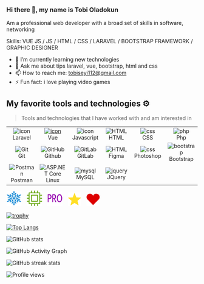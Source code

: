 ### Hi there 👋, my name is Tobi Oladokun
Am a professional web developer with a broad set of skills in software, networking

Skills: VUE JS / JS / HTML / CSS / LARAVEL / BOOTSTRAP FRAMEWORK / GRAPHIC DESIGNER

- 🌱 I’m currently learning new technologies 
- 💬 Ask me about tips laravel, vue, bootstrap, html and css 
- 📫 How to reach me: tobiseyi112@gmail.com 
- ⚡ Fun fact: i love playing video games 



## My favorite tools and technologies ⚙️ 

> Tools and technologies that I have worked with and am interested in

<table>
  <tr>
    <td align="center" width="96">
        <img src="https://skillicons.dev/icons?i=laravel" alt="icon" width="65" height="65" />
      <br>Laravel
    </td>
    <td align="center" width="96">
      <a href="#macropower-tech">
        <img src="https://skillicons.dev/icons?i=vue" alt="icon" width="65" height="65" />
      </a>
      <br>Vue
    </td>
    <td align="center" width="96">
        <img src="https://techstack-generator.vercel.app/js-icon.svg" alt="icon" width="65" height="65" />
      <br>Javascript
    </td>
    <td align="center"  width="96">
        <img src="https://skillicons.dev/icons?i=html" width="48" height="48" alt="HTML" />
      <br>HTML
    </td>
    <td align="center" width="96">
        <img src="https://skillicons.dev/icons?i=css" width="48" height="48" alt="css" />
      <br>CSS
    </td>
    <td align="center"  width="96">
        <img src="https://skillicons.dev/icons?i=php" width="48" height="48" alt="php" />
      <br>Php
    </td>
  </tr>
  <tr>
    <td align="center" width="96"> 
        <img src="https://user-images.githubusercontent.com/25181517/192108372-f71d70ac-7ae6-4c0d-8395-51d8870c2ef0.png" width="48" height="48" alt="Git" />
      <br>Git
    </td>
    <td align="center" width="96">
        <img src="https://user-images.githubusercontent.com/25181517/192108374-8da61ba1-99ec-41d7-80b8-fb2f7c0a4948.png" width="48" height="48" alt="GitHub" />
      <br>Github
    </td>
    <td align="center"  width="96">
        <img src="https://user-images.githubusercontent.com/25181517/192108376-c675d39b-90f6-4073-bde6-5a9291644657.png" width="48" height="48" alt="GitLab" />
      <br>GitLab
    </td>
    <td align="center"  width="96">
        <img src="https://skillicons.dev/icons?i=figma" width="48" height="48" alt="HTML" />
      <br>Figma
    </td>
    <td align="center" width="96">
        <img src="https://skillicons.dev/icons?i=ps" width="48" height="48" alt="css" />
      <br>Photoshop
    </td>
    <td align="center"  width="96">
        <img src="https://skillicons.dev/icons?i=bootstrap" width="48" height="48" alt="bootstrap" />
      <br>Bootstrap
    </td>
  </tr>
 <tr>
        <td align="center" width="96">
        <img src="https://user-images.githubusercontent.com/25181517/192109061-e138ca71-337c-4019-8d42-4792fdaa7128.png" width="48" height="48" alt="Postman" />
      <br>Postman
    </td>
          <td align="center" width="96">
        <img src="https://skillicons.dev/icons?i=linux" width="48" height="48" alt="ASP.NET Core" />
      <br>Linux
    </td>
            <td align="center" width="96">
        <img src="https://skillicons.dev/icons?i=mysql" width="48" height="48" alt="mysql" />
      <br>MySQL
    </td>
              <td align="center" width="96">
        <img src="https://skillicons.dev/icons?i=jquery" width="48" height="48" alt="jquery" />
      <br>JQuery
    </td>
 </tr>
</table>
<a href='https://archiveprogram.github.com/'><img src='https://raw.githubusercontent.com/acervenky/animated-github-badges/master/assets/acbadge.gif' width='40' height='40'></a> <a href='https://docs.github.com/en/developers'><img src='https://raw.githubusercontent.com/acervenky/animated-github-badges/master/assets/devbadge.gif' width='40' height='40'></a> <a href='https://github.com/pricing'><img src='https://raw.githubusercontent.com/acervenky/animated-github-badges/master/assets/pro.gif' width='40' height='40'></a> <a href='https://stars.github.com/'><img src='https://raw.githubusercontent.com/acervenky/animated-github-badges/master/assets/starbadge.gif' width='35' height='35'></a> <a href='https://docs.github.com/en/github/supporting-the-open-source-community-with-github-sponsors'><img src='https://raw.githubusercontent.com/acervenky/animated-github-badges/master/assets/sponsorbadge.gif' width='35' height='35'></a> 

[![trophy](https://github-profile-trophy.vercel.app/?username=thegamer122)](https://github.com/ryo-ma/github-profile-trophy)

[![Top Langs](https://github-readme-stats.vercel.app/api/top-langs/?username=thegamer122)](https://github.com/anuraghazra/github-readme-stats)

![GitHub stats](https://github-readme-stats.vercel.app/api?username=thegamer122&show_icons=true)  

![GitHub Activity Graph](https://activity-graph.herokuapp.com/graph?username=thegamer122)  

![GitHub streak stats](https://streak-stats.demolab.com/?user=thegamer122)  

![Profile views](https://gpvc.arturio.dev/thegamer122)  
